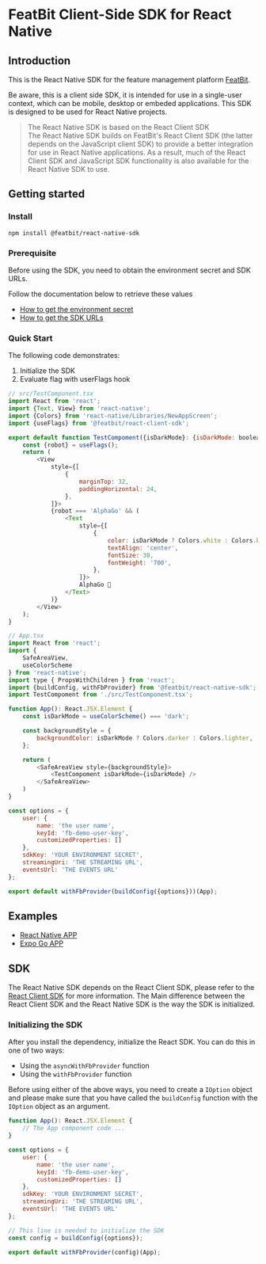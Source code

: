 # FeatBit Client-Side SDK for React Native

## Introduction

This is the React Native SDK for the feature management platform [FeatBit](https://www.featbit.co).

Be aware, this is a client side SDK, it is intended for use in a single-user context, which can be mobile, desktop or embeded applications. This SDK is designed to be used for React Native projects.

> The React Native SDK is based on the React Client SDK  
The React Native SDK builds on FeatBit's React Client SDK (the latter depends on the JavaScript client SDK) to provide a better integration for use in React Native applications. As a result, much of the React Client SDK and JavaScript SDK functionality is also available for the React Native SDK to use.

## Getting started
### Install

```
npm install @featbit/react-native-sdk
```

### Prerequisite

Before using the SDK, you need to obtain the environment secret and SDK URLs.

Follow the documentation below to retrieve these values

- [How to get the environment secret](https://docs.featbit.co/sdk/faq#how-to-get-the-environment-secret)
- [How to get the SDK URLs](https://docs.featbit.co/sdk/faq#how-to-get-the-sdk-urls)

### Quick Start

The following code demonstrates:
1. Initialize the SDK
2. Evaluate flag with userFlags hook

```javascript
// src/TestComponent.tsx
import React from 'react';
import {Text, View} from 'react-native';
import {Colors} from 'react-native/Libraries/NewAppScreen';
import {useFlags} from '@featbit/react-client-sdk';

export default function TestCompoment({isDarkMode}: {isDarkMode: boolean}) {
    const {robot} = useFlags();
    return (
        <View
            style={[
                {
                    marginTop: 32,
                    paddingHorizontal: 24,
                },
            ]}>
            {robot === 'AlphaGo' && (
                <Text
                    style={[
                        {
                            color: isDarkMode ? Colors.white : Colors.black,
                            textAlign: 'center',
                            fontSize: 30,
                            fontWeight: '700',
                        },
                    ]}>
                    AlphaGo 🤖
                </Text>
            )}
        </View>
    );
}

// App.tsx
import React from 'react';
import {
    SafeAreaView,
    useColorScheme
} from 'react-native';
import type { PropsWithChildren } from 'react';
import {buildConfig, withFbProvider} from '@featbit/react-native-sdk';
import TestCompoment from './src/TestComponent.tsx';

function App(): React.JSX.Element {
    const isDarkMode = useColorScheme() === 'dark';

    const backgroundStyle = {
        backgroundColor: isDarkMode ? Colors.darker : Colors.lighter,
    };

    return (
        <SafeAreaView style={backgroundStyle}>
            <TestCompoment isDarkMode={isDarkMode} />
        </SafeAreaView>
    )
}

const options = {
    user: {
        name: 'the user name',
        keyId: 'fb-demo-user-key',
        customizedProperties: []
    },
    sdkKey: 'YOUR ENVIRONMENT SECRET',
    streamingUri: 'THE STREAMING URL',
    eventsUrl: 'THE EVENTS URL'
};

export default withFbProvider(buildConfig({options}))(App);
```

## Examples

- [React Native APP](./examples/ReactNativeApp)
- [Expo Go APP](./examples/ExpoApp)

## SDK

The React Native SDK depends on the React Client SDK, please refer to the [React Client SDK](https://github.com/featbit/featbit-react-client-sdk) for more information.
The Main difference between the React Client SDK and the React Native SDK is the way the SDK is initialized.

### Initializing the SDK
After you install the dependency, initialize the React SDK. You can do this in one of two ways:

- Using the `asyncWithFbProvider` function
- Using the `withFbProvider` function

Before using either of the above ways, you need to create a `IOption` object and please make sure that you have called the `buildConfig` function with the `IOption` object as an argument.

```javascript
function App(): React.JSX.Element {
    // The App component code ...
}

const options = {
    user: {
        name: 'the user name',
        keyId: 'fb-demo-user-key',
        customizedProperties: []
    },
    sdkKey: 'YOUR ENVIRONMENT SECRET',
    streamingUri: 'THE STREAMING URL',
    eventsUrl: 'THE EVENTS URL'
};

// This line is needed to initialize the SDK
const config = buildConfig({options});

export default withFbProvider(config)(App);

```
